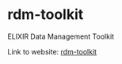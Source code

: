 # rdm-toolkit
ELIXIR Data Management Toolkit

Link to website:  [rdm-toolkit](https://elixir-europe.github.io/rdm-toolkit)
